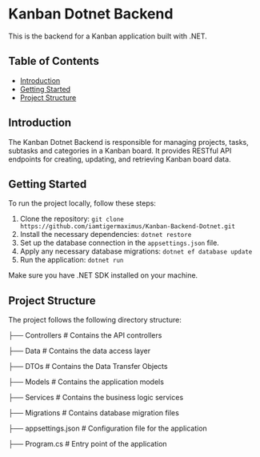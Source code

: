 # Kanban Dotnet Backend

This is the backend for a Kanban application built with .NET.

## Table of Contents
- [Introduction](#introduction)
- [Getting Started](#getting-started)
- [Project Structure](#project-structure)

## Introduction <a name="introduction"></a>

The Kanban Dotnet Backend is responsible for managing projects, tasks, subtasks and categories in a Kanban board. It provides RESTful API endpoints for creating, updating, and retrieving Kanban board data.

## Getting Started <a name="getting-started"></a>

To run the project locally, follow these steps:

1. Clone the repository: `git clone https://github.com/iamtigermaximus/Kanban-Backend-Dotnet.git`
2. Install the necessary dependencies: `dotnet restore`
3. Set up the database connection in the `appsettings.json` file.
4. Apply any necessary database migrations: `dotnet ef database update`
5. Run the application: `dotnet run`

Make sure you have .NET SDK installed on your machine.

## Project Structure <a name="project-structure"></a>

The project follows the following directory structure:

├── Controllers # Contains the API controllers

├── Data # Contains the data access layer

├── DTOs # Contains the Data Transfer Objects

├── Models # Contains the application models

├── Services # Contains the business logic services

├── Migrations # Contains database migration files

├── appsettings.json # Configuration file for the application

├── Program.cs # Entry point of the application

